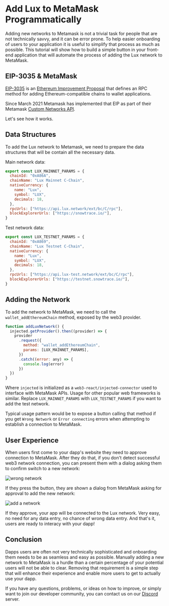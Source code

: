 # Add Lux to MetaMask Programmatically

Adding new networks to Metamask is not a trivial task for people that are not technically savvy, and it can be error prone. To help easier onboarding of users to your application it is useful to simplify that process as much as possible. This tutorial will show how to build a simple button in your front-end application that will automate the process of adding the Lux network to MetaMask.

## EIP-3035 & MetaMask

[EIP-3035](https://eips.ethereum.org/EIPS/eip-3085) is an [Ethereum Improvement Proposal](https://eips.ethereum.org/) that defines an RPC method for adding Ethereum-compatible chains to wallet applications.

Since March 2021 Metamask has implemented that EIP as part of their Metamask [Custom Networks API](https://consensys.net/blog/metamask/connect-users-to-layer-2-networks-with-the-metamask-custom-networks-api/).

Let's see how it works.

## Data Structures

To add the Lux network to Metamask, we need to prepare the data structures that will be contain all the necessary data.

Main network data:

```javascript
export const LUX_MAINNET_PARAMS = {
  chainId: "0xA86A",
  chainName: "Lux Mainnet C-Chain",
  nativeCurrency: {
    name: "Lux",
    symbol: "LUX",
    decimals: 18,
  },
  rpcUrls: ["https://api.lux.network/ext/bc/C/rpc"],
  blockExplorerUrls: ["https://snowtrace.io/"],
}
```

Test network data:

```javascript
export const LUX_TESTNET_PARAMS = {
  chainId: "0xA869",
  chainName: "Lux Testnet C-Chain",
  nativeCurrency: {
    name: "Lux",
    symbol: "LUX",
    decimals: 18,
  },
  rpcUrls: ["https://api.lux-test.network/ext/bc/C/rpc"],
  blockExplorerUrls: ["https://testnet.snowtrace.io/"],
}
```

## Adding the Network

To add the network to MetaMask, we need to call the `wallet_addEthereumChain` method, exposed by the web3 provider.

```javascript
function addLuxNetwork() {
  injected.getProvider().then((provider) => {
    provider
      .request({
        method: "wallet_addEthereumChain",
        params: [LUX_MAINNET_PARAMS],
      })
      .catch((error: any) => {
        console.log(error)
      })
  })
}
```

Where `injected` is initialized as a `web3-react/injected-connector` used to interface with MetaMask APIs. Usage for other popular web frameworks is similar. Replace `LUX_MAINNET_PARAMS` with `LUX_TESTNET_PARAMS` if you want to add the test network.

Typical usage pattern would be to expose a button calling that method if you get `Wrong Network` or `Error connecting` errors when attempting to establish a connection to MetaMask.

## User Experience

When users first come to your dapp's website they need to approve connection to MetaMask. After they do that, if you don't detect successful web3 network connection, you can present them with a dialog asking them to confirm switch to a new network:

![wrong network](/img/add-lux-to-metamask-01-wrong-network.png)

If they press the button, they are shown a dialog from MetaMask asking for approval to add the new network:

![add a network](/img/add-lux-to-metamask-02-add-network.png)

If they approve, your app will be connected to the Lux network. Very easy, no need for any data entry, no chance of wrong data entry. And that's it, users are ready to interacy with your dapp!

## Conclusion

Dapps users are often not very technically sophisticated and onboarding them needs to be as seamless and easy as possible. Manually adding a new network to MetaMask is a hurdle than a certain percentage of your potential users will not be able to clear. Removing that requirement is a simple step that will enhance their experience and enable more users to get to actually use your dapp.

If you have any questions, problems, or ideas on how to improve, or simply want to join our developer community, you can contact us on our [Discord](https://chat.lux.network/) server.
